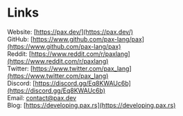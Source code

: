# Links

Website: [https://pax.dev/](https://pax.dev/)
<br />
GitHub: [https://www.github.com/pax-lang/pax](https://www.github.com/pax-lang/pax)
<br />
Reddit: [https://www.reddit.com/r/paxlang](https://www.reddit.com/r/paxlang)
<br />
Twitter: [https://www.twitter.com/pax_lang](https://www.twitter.com/pax_lang)
<br />
Discord: [https://discord.gg/Eq8KWAUc6b](https://discord.gg/Eq8KWAUc6b)
<br />
Email: [contact@pax.dev](mailto:contact@pax.dev) 
<br />
Blog: [https://developing.pax.rs](https://developing.pax.rs)
